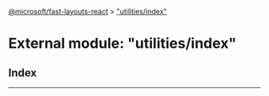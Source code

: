 [@microsoft/fast-layouts-react](../README.md) > ["utilities/index"](../modules/_utilities_index_.md)

# External module: "utilities/index"

## Index

---

